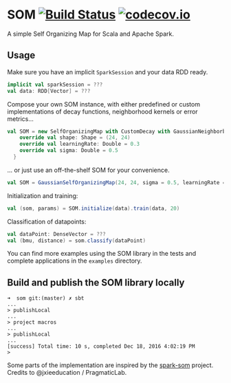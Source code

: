 # SOM [![Build Status](https://travis-ci.org/ShokuninSan/som.svg?branch=master)](https://travis-ci.org/ShokuninSan/som) [![codecov.io](https://codecov.io/github/ShokuninSan/som/coverage.svg?branch=master)](https://codecov.io/github/ShokuninSan/som?branch=master)

A simple Self Organizing Map for Scala and Apache Spark.

## Usage
Make sure you have an implicit `SparkSession` and your data RDD ready.
```scala
implicit val sparkSession = ???
val data: RDD[Vector] = ???
```
Compose your own SOM instance, with either predefined or custom implementations of decay functions, neighborhood kernels or error metrics... 
```scala
val SOM = new SelfOrganizingMap with CustomDecay with GaussianNeighborboodKernel with QuantizationErrorMetrics {
    override val shape: Shape = (24, 24)
    override val learningRate: Double = 0.3
    override val sigma: Double = 0.5
  }
```
... or just use an off-the-shelf SOM for your convenience.
```scala
val SOM = GaussianSelfOrganizingMap(24, 24, sigma = 0.5, learningRate = 0.3)
```
Initialization and training:
```scala
val (som, params) = SOM.initialize(data).train(data, 20)
```
Classification of datapoints:
```scala
val dataPoint: DenseVector = ???
val (bmu, distance) = som.classify(dataPoint)
```

You can find more examples using the SOM library in the tests and complete applications in the `examples` directory.

## Build and publish the SOM library locally
```
➜  som git:(master) ✗ sbt
...
> publishLocal
...
> project macros
...
> publishLocal
...
[success] Total time: 10 s, completed Dec 18, 2016 4:02:19 PM
>
```

Some parts of the implementation are inspired by the [spark-som](https://github.com/PragmaticLab/spark-som) project. Credits to @jxieeducation / PragmaticLab.
